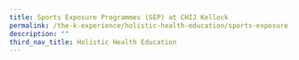 ```yaml
---
title: Sports Exposure Programmes (SEP) at CHIJ Kellock
permalink: /the-k-experience/holistic-health-education/sports-exposure-programmes-sep-at-chij-kellock/
description: ""
third_nav_title: Holistic Health Education
---
```

